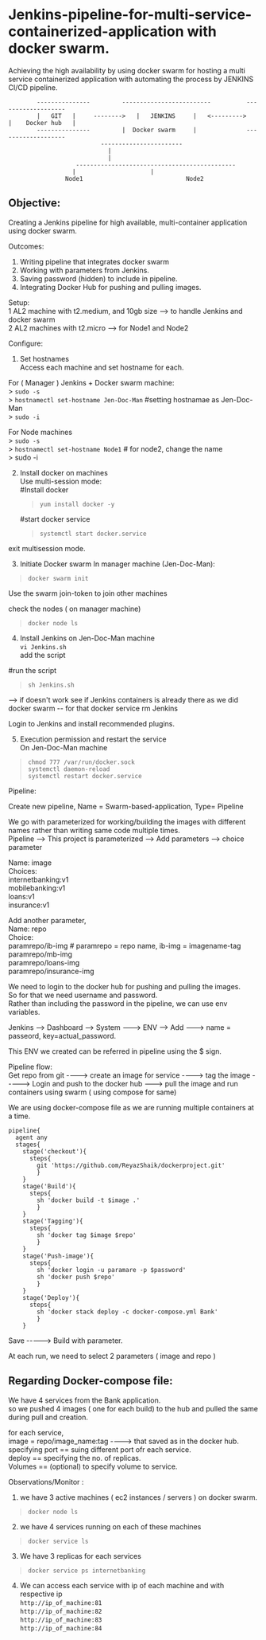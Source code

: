# Jenkins-pipeline-for-multi-service-containerized-application with docker swarm.
Achieving the high availability by using docker swarm for hosting a multi service containerized application with automating the process by JENKINS CI/CD pipeline.

```
		---------------			-------------------------	  	   -------------------
		|   GIT   |     -------->	|	JENKINS		|   <--------->	   |	Docker hub   |
		---------------			|  Docker swarm		|	           -------------------
						  -----------------------	   
							|
							|
				   ---------------------------------------------
				  |						|
				Node1				       	      Node2
```

Objective:
--------------
Creating a Jenkins pipeline for high available, multi-container application using docker swarm.

Outcomes:
  1. Writing pipeline that integrates docker swarm  
  2. Working with parameters from Jenkins.  
  3. Saving password (hidden) to include in pipeline.  
  4. Integrating Docker Hub for pushing and pulling images.   


Setup:  
	1 AL2 machine with t2.medium, and 10gb size   --> to handle Jenkins and docker swarm   
	2 AL2 machines with t2.micro 				--> for Node1 and Node2  


Configure:

1. Set hostnames   
  Access each machine and set hostname for each.

  For ( Manager ) Jenkins + Docker swarm machine:  
    > `sudo -s`  
    > `hostnamectl set-hostname Jen-Doc-Man`		#setting hostnamae as Jen-Doc-Man   
    > `sudo -i`  

  For Node machines  
    > `sudo -s`  
    > `hostnamectl set-hostname Node1`			# for node2, change the name  
    > sudo -i

2. Install docker on machines  
  Use multi-session mode:  
    #Install docker   
    > `yum install docker -y`

    #start docker service  
    > `systemctl start docker.service`  

  exit multisession mode.  

3. Initiate Docker swarm 
  In manager machine (Jen-Doc-Man):  
  > `docker swarm init`  
  
  Use the swarm join-token to join other machines  

  check the nodes ( on manager machine)  
  > `docker node ls`  

4. Install Jenkins on Jen-Doc-Man machine  
  `vi Jenkins.sh`  
  add the script  
  
  #run the script  
  > `sh Jenkins.sh`  

  --> if doesn't work see if Jenkins containers is already there as we did docker swarm -- for that docker service rm Jenkins  

  Login to Jenkins and install recommended plugins.  
  
5. Execution permission and restart the service  
    On Jen-Doc-Man machine  

  > `chmod 777 /var/run/docker.sock`  
  > `systemctl daemon-reload`  
  > `systemctl restart docker.service`  

	
Pipeline:  
	
Create new pipeline, Name = Swarm-based-application, Type= Pipeline  

We go with parameterized for working/building the images with different names rather than writing same code multiple times.  
Pipeline --> This project is parameterized --> Add parameters --> choice parameter  

Name: image  
Choices:  
  internetbanking:v1  
  mobilebanking:v1  
  loans:v1  
  insurance:v1  

Add another parameter,  
Name: repo  
Choice:  
  paramrepo/ib-img  					# paramrepo = repo name, ib-img = imagename-tag  
  paramrepo/mb-img  
  paramrepo/loans-img  
  paramrepo/insurance-img  

We need to login to the docker hub for pushing and pulling the images.  
So for that we need username and password.  
Rather than including the password in the pipeline, we can use env variables.  

Jenkins --> Dashboard --> System ---> ENV --> Add ---> name = passeord, key=actual_password.  

This ENV we created can be referred in pipeline using the $ sign.  

Pipeline flow:  
  Get repo from git ----> create an image for service ----> tag the image -----> Login and push to the docker hub  ---> pull the image and run containers using swarm ( using compose for same)   
  
  We are using docker-compose file as we are running multiple containers at a time.  
```
pipeline{
  agent any
  stages{
    stage('checkout'){
      steps{ 
        git 'https://github.com/ReyazShaik/dockerproject.git'
        }
    }
    stage('Build'){
      steps{
        sh 'docker build -t $image .'
        }
    }
    stage('Tagging'){
      steps{
        sh 'docker tag $image $repo'
        }
    }
    stage('Push-image'){
      steps{ 
        sh 'docker login -u paramare -p $password'
        sh 'docker push $repo' 
        }
    }
    stage('Deploy'){
      steps{
        sh 'docker stack deploy -c docker-compose.yml Bank'
        }
    }

```

  Save -----> Build with parameter.  

  At each run, we need to select 2 parameters ( image and repo )  
  



Regarding Docker-compose file:  
----------------------------------------------
  We have 4 services from the Bank application.  
  so we pushed 4 images ( one for each build) to the hub and pulled the same during pull and creation.  
  
  for each service,   
    image = repo/image_name:tag  ----> that saved as in the docker hub.  
    specifying port == suing different port ofr each service.  
    deploy == specifying the no. of replicas.  
    Volumes == (optional) to specify volume to service.  


Observations/Monitor :  
		
1. we have 3 active machines ( ec2 instances / servers ) on docker swarm.  
  > `docker node ls`  
2. we have 4 services running on each of these machines  
  > `docker service ls`  
3. We have 3 replicas for each services  
  > `docker service ps internetbanking`  
4. We can access each service with ip of each machine and with respective ip  
 ` http://ip_of_machine:81  `    
 ` http://ip_of_machine:82  `  
  `http://ip_of_machine:83 `   
 ` http://ip_of_machine:84  `  
